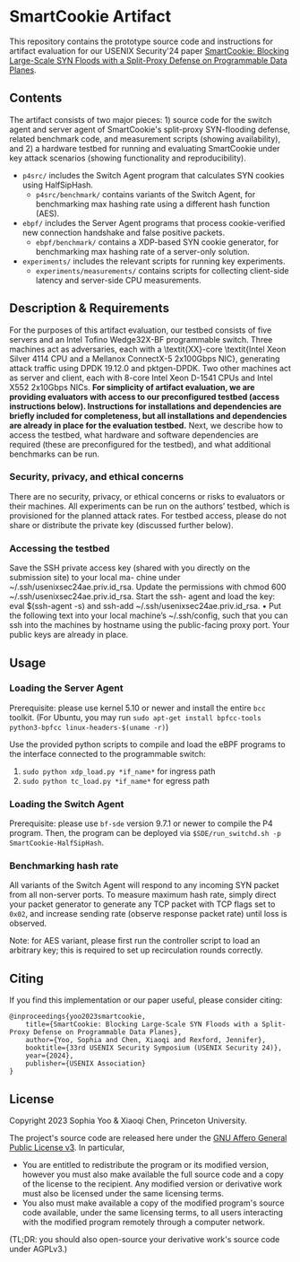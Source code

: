 # SmartCookie Artifact 

This repository contains the prototype source code and instructions for artifact evaluation for our USENIX Security'24 paper [SmartCookie: Blocking Large-Scale SYN Floods with a Split-Proxy Defense on Programmable Data Planes](#).

## Contents
The artifact consists of two major pieces: 1) source code for the switch agent and server agent of SmartCookie's split-proxy SYN-flooding defense, related benchmark code, and measurement scripts (showing availability), and 2) a hardware testbed for running and evaluating SmartCookie under key attack scenarios (showing functionality and reproducibility). 
* `p4src/` includes the Switch Agent program that calculates SYN cookies using HalfSipHash.
	* `p4src/benchmark/` contains variants of the Switch Agent, for benchmarking max hashing rate using a different hash function (AES).
* `ebpf/` includes the Server Agent programs that process cookie-verified new connection handshake and false positive packets.
	* `ebpf/benchmark/` contains a XDP-based SYN cookie generator, for benchmarking max hashing rate of a server-only solution.
* `experiments/` includes the relevant scripts for running key experiments.
	* `experiments/measurements/` contains scripts for collecting client-side latency and server-side CPU measurements.

## Description & Requirements
For the purposes of this artifact evaluation, our testbed consists of five servers and an Intel Tofino Wedge32X-BF programmable switch.
Three machines act as adversaries, each with a \textit{XX}-core \textit{Intel Xeon Silver 4114 CPU and a Mellanox ConnectX-5 2x100Gbps NIC}, generating attack traffic using DPDK 19.12.0 and pktgen-DPDK.
Two other machines act as server and client, each with 8-core Intel Xeon D-1541 CPUs and Intel X552 2x10Gbps NICs. 
**For simplicity of artifact evaluation, we are providing evaluators with access to our preconfigured testbed (access instructions below). Instructions for installations and dependencies are briefly included for completeness, but all installations and dependencies are already in place for the evaluation testbed.** 
Next, we describe how to access the testbed, what hardware and software dependencies are required (these are preconfigured for the testbed), and what additional benchmarks can be run. 

### Security, privacy, and ethical concerns
There are no security, privacy, or ethical concerns or risks to evaluators or their machines. All experiments can be run on the authors’ testbed, which is provisioned for the planned attack rates. For testbed access, please do not share or distribute the private key (discussed further below).

### Accessing the testbed 
Save the SSH private access key (shared with you
directly on the submission site) to your local ma-
chine under ~/.ssh/usenixsec24ae.priv.id_rsa.
Update the permissions with chmod 600
~/.ssh/usenixsec24ae.priv.id_rsa. Start the ssh-
agent and load the key: eval $(ssh-agent -s) and
ssh-add ~/.ssh/usenixsec24ae.priv.id_rsa.
• Put the following text into your local machine’s
~/.ssh/config, such that you can ssh into the machines
by hostname using the public-facing proxy port. Your
public keys are already in place.


## Usage

### Loading the Server Agent

Prerequisite: please use kernel 5.10 or newer and install the entire `bcc` toolkit.
(For Ubuntu, you may run `sudo apt-get install bpfcc-tools python3-bpfcc linux-headers-$(uname -r)`)

Use the provided python scripts to compile and load the eBPF programs to the interface connected to the programmable switch:

1. `sudo python xdp_load.py *if_name*` for ingress path
2. `sudo python tc_load.py *if_name*` for egress path

### Loading the Switch Agent

Prerequisite: please use `bf-sde` version 9.7.1 or newer to compile the P4 program. Then, the program can be deployed via `$SDE/run_switchd.sh -p SmartCookie-HalfSipHash`.

### Benchmarking hash rate

All variants of the Switch Agent will respond to any incoming SYN packet from all non-server ports. To measure maximum hash rate, simply direct your packet generator to generate any TCP packet with TCP flags set to `0x02`, and increase sending rate (observe response packet rate) until loss is observed.

Note: for AES variant, please first run the controller script to load an arbitrary key; this is required to set up recirculation rounds correctly. 


## Citing
If you find this implementation or our paper useful, please consider citing:

    @inproceedings{yoo2023smartcookie,
        title={SmartCookie: Blocking Large-Scale SYN Floods with a Split-Proxy Defense on Programmable Data Planes},
        author={Yoo, Sophia and Chen, Xiaoqi and Rexford, Jennifer},
        booktitle={33rd USENIX Security Symposium (USENIX Security 24)},
        year={2024},
        publisher={USENIX Association}
    }

## License

Copyright 2023 Sophia Yoo & Xiaoqi Chen, Princeton University.

The project's source code are released here under the [GNU Affero General Public License v3](https://www.gnu.org/licenses/agpl-3.0.html). In particular,
- You are entitled to redistribute the program or its modified version, however you must also make available the full source code and a copy of the license to the recipient. Any modified version or derivative work must also be licensed under the same licensing terms.
- You also must make available a copy of the modified program's source code available, under the same licensing terms, to all users interacting with the modified program remotely through a computer network.

(TL;DR: you should also open-source your derivative work's source code under AGPLv3.)
